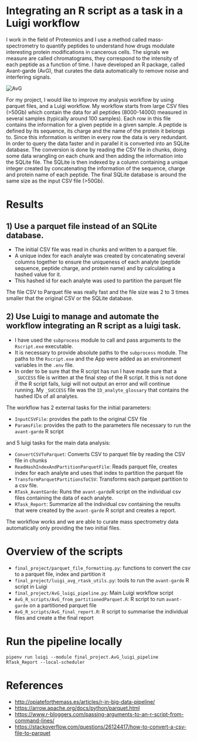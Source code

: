 # Integrating an R script as a task in a Luigi workflow

I work in the field of Proteomics and I use a method called mass-spectrometry to quantify peptides to understand how drugs modulate interesting protein modifications in cancerous cells. The signals we measure are called chromatograms, they correspond to the intensity of each peptide as a function of time. I have developed an R package, called Avant-garde (AvG), that curates the data automatically to remove noise and interfering signals. 

![AvG](http://drive.google.com/uc?export=view&id=1QOqZKxeFiQYlkPiX-07a4BMpROpuSmyh)

For my project, I would like to improve my analysis workflow by using parquet files, and a Luigi workflow. My workflow starts from large CSV files (>50Gb) which contain the data for all peptides (8000-14000) measured in several samples (typically around 100 samples). Each row in this file contains the information for a given peptide in a given sample. A peptide is defined by its sequence, its charge and the name of the protein it belongs to. Since this information is written in every row the data is very redundant. In order to query the data faster and in parallel it is converted into an SQLite database. The conversion is done by reading the CSV file in chunks, doing some data wrangling on each chunk and then adding the information into the SQLite file. The SQLite is then indexed by a column containing a unique integer created by concatenating the information of the sequence, charge and protein name of each peptide. The final SQLite database is around the same size as the input CSV file (>50Gb).

# Results
## 1) Use a parquet file instead of an SQLite database.

- The initial CSV file was read in chunks and written to a parquet file.
- A unique index for each analyte was created by concatenating several columns together to ensure the uniqueness of each analyte (peptide sequence, peptide charge, and protein name) and by calculating a hashed value for it.
- This hashed id for each analyte was used to partition the parquet file

The file CSV to Parquet file was really fast and the file size was 2 to 3 times smaller that the original CSV or the SQLite database. 

## 2) Use Luigi to manage and automate the workflow integrating an R script as a luigi task.
- I have used the `subprocess` module to call and pass arguments to the `Rscript.exe` executable.
- It is necessary to provide absolute paths to the `subprocess` module. The paths to the `Rscript.exe` and the App were added as an environment variables in the `.env` file.
- In order to be sure that the R script has run I have made sure that a `_SUCCESS` file is written at the final step of the R script. It this is not done if the R script fails, luigi will not output an error and will continue running. My `_SUCCESS` file was the `ID_analyte_glossary` that contains the hashed IDs of all analytes.

The workflow has 2 external tasks for the initial parameters:
- `InputCSVFile`: provides the path to the original CSV file
- `ParamsFile`: provides the path to the parameters file necessary to run the `avant-garde` R script

and  5 luigi tasks for the main data analysis:
- `ConvertCSVToParquet`: Converts CSV to parquet file by reading the CSV file in chunks
- `ReadHashIndexAndPartitionParquetFile`: Reads parquet file, creates index for each analyte and uses that index to partition the parquet file
- `TransformParquetPartitionsToCSV`: Transforms each parquet partition to a csv file.
- `RTask_AvantGarde`: Runs the `avant-garde`R script on the individual csv files containing the data of each analyte.
- `RTask_Report`: Summarize all the individual csv containing the results that were created by the `avant-garde` R script and creates a report.

The workflow works and we are able to curate mass spectrometry data automatically only providing the two initial files.
# Overview of the scripts
- `final_project/parquet_file_formatting.py`: functions to convert the csv to a parquet file, index and partition it
- `final_project/luigi_avg_rtask_utils.py`: tools to run the `avant-garde` R script in Luigi
- `final_project/AvG_luigi_pipeline.py`: Main Luigi workflow script
- `AvG_R_scripts/AvG_from_partitionedParquet.R`: R script to run `avant-garde` on a partitioned parquet file
- `AvG_R_scripts/AvG_final_report.R`: R script to summarise the individual files and create a the final report

# Run the pipeline locally
`pipenv run luigi --module final_project.AvG_luigi_pipeline RTask_Report --local-scheduler`

# References

- http://opiateforthemass.es/articles/r-in-big-data-pipeline/
- https://arrow.apache.org/docs/python/parquet.html
- https://www.r-bloggers.com/passing-arguments-to-an-r-script-from-command-lines/
- https://stackoverflow.com/questions/26124417/how-to-convert-a-csv-file-to-parquet